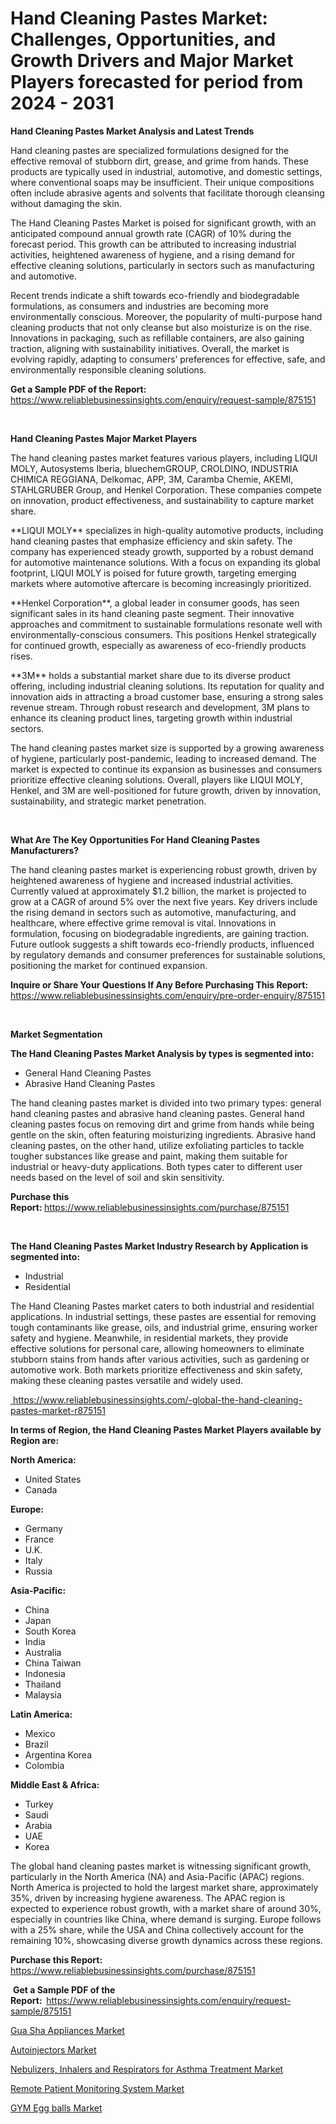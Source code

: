 <p><h1>Hand Cleaning Pastes Market: Challenges, Opportunities, and Growth Drivers and Major Market Players forecasted for period from 2024 - 2031</h1></p><p><strong>Hand Cleaning Pastes Market Analysis and Latest Trends</strong></p>
<p><p>Hand cleaning pastes are specialized formulations designed for the effective removal of stubborn dirt, grease, and grime from hands. These products are typically used in industrial, automotive, and domestic settings, where conventional soaps may be insufficient. Their unique compositions often include abrasive agents and solvents that facilitate thorough cleansing without damaging the skin.</p><p>The Hand Cleaning Pastes Market is poised for significant growth, with an anticipated compound annual growth rate (CAGR) of 10% during the forecast period. This growth can be attributed to increasing industrial activities, heightened awareness of hygiene, and a rising demand for effective cleaning solutions, particularly in sectors such as manufacturing and automotive.</p><p>Recent trends indicate a shift towards eco-friendly and biodegradable formulations, as consumers and industries are becoming more environmentally conscious. Moreover, the popularity of multi-purpose hand cleaning products that not only cleanse but also moisturize is on the rise. Innovations in packaging, such as refillable containers, are also gaining traction, aligning with sustainability initiatives. Overall, the market is evolving rapidly, adapting to consumers’ preferences for effective, safe, and environmentally responsible cleaning solutions.</p></p>
<p><strong>Get a Sample PDF of the Report:&nbsp;</strong> <a href="https://www.reliablebusinessinsights.com/enquiry/request-sample/875151">https://www.reliablebusinessinsights.com/enquiry/request-sample/875151</a></p>
<p>&nbsp;</p>
<p><strong>Hand Cleaning Pastes Major Market Players</strong></p>
<p><p>The hand cleaning pastes market features various players, including LIQUI MOLY, Autosystems Iberia, bluechemGROUP, CROLDINO, INDUSTRIA CHIMICA REGGIANA, Delkomac, APP, 3M, Caramba Chemie, AKEMI, STAHLGRUBER Group, and Henkel Corporation. These companies compete on innovation, product effectiveness, and sustainability to capture market share.</p><p>**LIQUI MOLY** specializes in high-quality automotive products, including hand cleaning pastes that emphasize efficiency and skin safety. The company has experienced steady growth, supported by a robust demand for automotive maintenance solutions. With a focus on expanding its global footprint, LIQUI MOLY is poised for future growth, targeting emerging markets where automotive aftercare is becoming increasingly prioritized.</p><p>**Henkel Corporation**, a global leader in consumer goods, has seen significant sales in its hand cleaning paste segment. Their innovative approaches and commitment to sustainable formulations resonate well with environmentally-conscious consumers. This positions Henkel strategically for continued growth, especially as awareness of eco-friendly products rises.</p><p>**3M** holds a substantial market share due to its diverse product offering, including industrial cleaning solutions. Its reputation for quality and innovation aids in attracting a broad customer base, ensuring a strong sales revenue stream. Through robust research and development, 3M plans to enhance its cleaning product lines, targeting growth within industrial sectors.</p><p>The hand cleaning pastes market size is supported by a growing awareness of hygiene, particularly post-pandemic, leading to increased demand. The market is expected to continue its expansion as businesses and consumers prioritize effective cleaning solutions. Overall, players like LIQUI MOLY, Henkel, and 3M are well-positioned for future growth, driven by innovation, sustainability, and strategic market penetration.</p></p>
<p>&nbsp;</p>
<p><strong>What Are The Key Opportunities For Hand Cleaning Pastes Manufacturers?</strong></p>
<p><p>The hand cleaning pastes market is experiencing robust growth, driven by heightened awareness of hygiene and increased industrial activities. Currently valued at approximately $1.2 billion, the market is projected to grow at a CAGR of around 5% over the next five years. Key drivers include the rising demand in sectors such as automotive, manufacturing, and healthcare, where effective grime removal is vital. Innovations in formulation, focusing on biodegradable ingredients, are gaining traction. Future outlook suggests a shift towards eco-friendly products, influenced by regulatory demands and consumer preferences for sustainable solutions, positioning the market for continued expansion.</p></p>
<p><strong>Inquire or Share Your Questions If Any Before Purchasing This Report:</strong> <a href="https://www.reliablebusinessinsights.com/enquiry/pre-order-enquiry/875151">https://www.reliablebusinessinsights.com/enquiry/pre-order-enquiry/875151</a></p>
<p>&nbsp;</p>
<p><strong>Market Segmentation</strong></p>
<p><strong>The Hand Cleaning Pastes Market Analysis by types is segmented into:</strong></p>
<p><ul><li>General Hand Cleaning Pastes</li><li>Abrasive Hand Cleaning Pastes</li></ul></p>
<p><p>The hand cleaning pastes market is divided into two primary types: general hand cleaning pastes and abrasive hand cleaning pastes. General hand cleaning pastes focus on removing dirt and grime from hands while being gentle on the skin, often featuring moisturizing ingredients. Abrasive hand cleaning pastes, on the other hand, utilize exfoliating particles to tackle tougher substances like grease and paint, making them suitable for industrial or heavy-duty applications. Both types cater to different user needs based on the level of soil and skin sensitivity.</p></p>
<p><strong>Purchase this Report:&nbsp;</strong><a href="https://www.reliablebusinessinsights.com/purchase/875151">https://www.reliablebusinessinsights.com/purchase/875151</a></p>
<p>&nbsp;</p>
<p><strong>The Hand Cleaning Pastes Market Industry Research by Application is segmented into:</strong></p>
<p><ul><li>Industrial</li><li>Residential</li></ul></p>
<p><p>The Hand Cleaning Pastes market caters to both industrial and residential applications. In industrial settings, these pastes are essential for removing tough contaminants like grease, oils, and industrial grime, ensuring worker safety and hygiene. Meanwhile, in residential markets, they provide effective solutions for personal care, allowing homeowners to eliminate stubborn stains from hands after various activities, such as gardening or automotive work. Both markets prioritize effectiveness and skin safety, making these cleaning pastes versatile and widely used.</p></p>
<p><a href="https://www.reliablebusinessinsights.com/-global-the-hand-cleaning-pastes-market-r875151">&nbsp;https://www.reliablebusinessinsights.com/-global-the-hand-cleaning-pastes-market-r875151</a></p>
<p><strong>In terms of Region, the Hand Cleaning Pastes Market Players available by Region are:</strong></p>
<p>
    <p> <strong> North America: </strong>
        <ul>
            <li>United States</li>
            <li>Canada</li>
        </ul>
        </p> 
    <p> <strong> Europe: </strong>
        <ul>
            <li>Germany</li>
            <li>France</li>
            <li>U.K.</li>
            <li>Italy</li>
            <li>Russia</li>
        </ul>
        </p> 
    <p> <strong> Asia-Pacific: </strong>
        <ul>
            <li>China</li>
            <li>Japan</li>
            <li>South Korea</li>
            <li>India</li>
            <li>Australia</li>
            <li>China Taiwan</li>
            <li>Indonesia</li>
            <li>Thailand</li>
            <li>Malaysia</li>
        </ul>
        </p> 
    <p> <strong> Latin America: </strong>
        <ul>
            <li>Mexico</li>
            <li>Brazil</li>
            <li>Argentina Korea</li>
            <li>Colombia</li>
        </ul>
        </p> 
    <p> <strong> Middle East & Africa: </strong>
        <ul>
            <li>Turkey</li>
            <li>Saudi</li>
            <li>Arabia</li>
            <li>UAE</li>
            <li>Korea</li>
        </ul>
    </p>
    </p>
<p><p>The global hand cleaning pastes market is witnessing significant growth, particularly in the North America (NA) and Asia-Pacific (APAC) regions. North America is projected to hold the largest market share, approximately 35%, driven by increasing hygiene awareness. The APAC region is expected to experience robust growth, with a market share of around 30%, especially in countries like China, where demand is surging. Europe follows with a 25% share, while the USA and China collectively account for the remaining 10%, showcasing diverse growth dynamics across these regions.</p></p>
<p><strong>Purchase this Report: </strong><a href="https://www.reliablebusinessinsights.com/purchase/875151">https://www.reliablebusinessinsights.com/purchase/875151</a></p>
<p>&nbsp;<strong>Get a Sample PDF of the Report:&nbsp;&nbsp;</strong><a href="https://www.reliablebusinessinsights.com/enquiry/request-sample/875151">https://www.reliablebusinessinsights.com/enquiry/request-sample/875151</a></p>
<p><strong></strong></p>
<p><p><a href="https://github.com/mauripalmi/Market-Research-Report-List-5/blob/main/gua-sha-appliances-market.md">Gua Sha Appliances Market</a></p><p><a href="https://www.linkedin.com/pulse/autoinjectors-industry-sector-market-dynamics-future-f9ike?trackingId=gpqoNfH2TxK8lZ0Zoiyrlw%3D%3D">Autoinjectors Market</a></p><p><a href="https://issuu.com/reportprime-2/docs/nebulizers-inhalers-and-respirators_21e8219307dff3">Nebulizers, Inhalers and Respirators for Asthma Treatment Market</a></p><p><a href="https://www.linkedin.com/pulse/navigating-remote-patient-monitoring-system-market-expert-f8che?trackingId=f6Acs2WBSxyaHRmKfTr%2BkA%3D%3D">Remote Patient Monitoring System Market</a></p><p><a href="https://github.com/nicoletavirag/Market-Research-Report-List-5/blob/main/gym-egg-balls-market.md">GYM Egg balls Market</a></p></p>